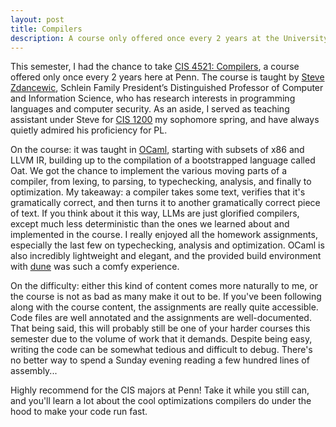 ```yaml
---
layout: post
title: Compilers
description: A course only offered once every 2 years at the University of Pennsylvania.
---
```


This semester, I had the chance to take [CIS 4521: Compilers](https://www.seas.upenn.edu/~cis5521/), a course offered only once every 2 years here at Penn. The course is taught by [Steve Zdancewic](https://scholar.google.com/citations?user=19kNRU0AAAAJ&hl=en), Schlein Family President’s Distinguished Professor of Computer and Information Science, who has research interests in programming languages and computer security. As an aside, I served as teaching assistant under Steve for [CIS 1200](https://www.seas.upenn.edu/~cis120/current/) my sophomore spring, and have always quietly admired his proficiency for PL.

On the course: it was taught in [OCaml](https://ocaml.org/), starting with subsets of x86 and LLVM IR, building up to the compilation of a bootstrapped language called Oat. We got the chance to implement the various moving parts of a compiler, from lexing, to parsing, to typechecking, analysis, and finally to optimization. My takeaway: a compiler takes some text, verifies that it's gramatically correct, and then turns it to another gramatically correct piece of text. If you think about it this way, LLMs are just glorified compilers, except much less deterministic than the ones we learned about and implemented in the course. I really enjoyed all the homework assignments, especially the last few on typechecking, analysis and optimization. OCaml is also incredibly lightweight and elegant, and the provided build environment with [dune](https://dune.build/) was such a comfy experience.

On the difficulty: either this kind of content comes more naturally to me, or the course is not as bad as many make it out to be. If you've been following along with the course content, the assignments are really quite accessible. Code files are well annotated and the assignments are well-documented. That being said, this will probably still be one of your harder courses this semester due to the volume of work that it demands. Despite being easy, writing the code can be somewhat tedious and difficult to debug. There's no better way to spend a Sunday evening reading a few hundred lines of assembly...

Highly recommend for the CIS majors at Penn! Take it while you still can, and you'll learn a lot about the cool optimizations compilers do under the hood to make your code run fast.


